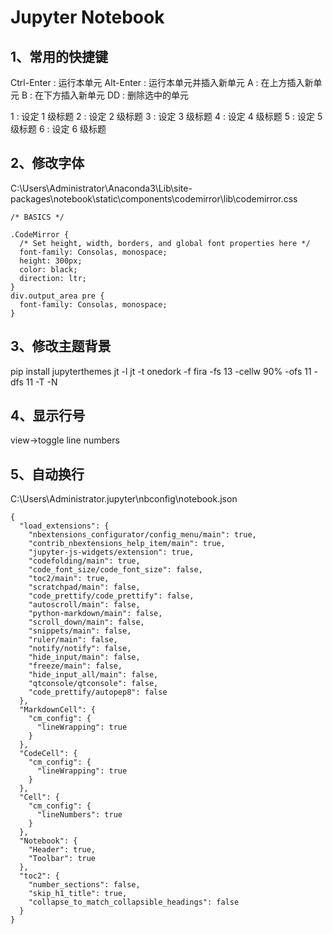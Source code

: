 # Jupyter Notebook

## 1、常用的快捷键
Ctrl-Enter : 运行本单元
Alt-Enter : 运行本单元并插入新单元
A : 在上方插入新单元
B : 在下方插入新单元
DD : 删除选中的单元

1 : 设定 1 级标题
2 : 设定 2 级标题
3 : 设定 3 级标题
4 : 设定 4 级标题
5 : 设定 5 级标题
6 : 设定 6 级标题

## 2、修改字体
C:\Users\Administrator\Anaconda3\Lib\site-packages\notebook\static\components\codemirror\lib\codemirror.css
```
/* BASICS */

.CodeMirror {
  /* Set height, width, borders, and global font properties here */
  font-family: Consolas, monospace;
  height: 300px;
  color: black;
  direction: ltr;
}
div.output_area pre {
  font-family: Consolas, monospace;
}
```

## 3、修改主题背景
pip install jupyterthemes
jt -l
jt -t onedork -f fira -fs 13 -cellw 90% -ofs 11 -dfs 11 -T -N

## 4、显示行号
view->toggle line numbers

## 5、自动换行
C:\Users\Administrator\.jupyter\nbconfig\notebook.json
```
{
  "load_extensions": {
    "nbextensions_configurator/config_menu/main": true,
    "contrib_nbextensions_help_item/main": true,
    "jupyter-js-widgets/extension": true,
    "codefolding/main": true,
    "code_font_size/code_font_size": false,
    "toc2/main": true,
    "scratchpad/main": false,
    "code_prettify/code_prettify": false,
    "autoscroll/main": false,
    "python-markdown/main": false,
    "scroll_down/main": false,
    "snippets/main": false,
    "ruler/main": false,
    "notify/notify": false,
    "hide_input/main": false,
    "freeze/main": false,
    "hide_input_all/main": false,
    "qtconsole/qtconsole": false,
    "code_prettify/autopep8": false
  },
  "MarkdownCell": {
    "cm_config": {
      "lineWrapping": true
    }
  },
  "CodeCell": {
    "cm_config": {
      "lineWrapping": true
    }
  },
  "Cell": {
    "cm_config": {
      "lineNumbers": true
    }
  },
  "Notebook": {
    "Header": true,
    "Toolbar": true
  },
  "toc2": {
    "number_sections": false,
    "skip_h1_title": true,
    "collapse_to_match_collapsible_headings": false
  }
}
```






